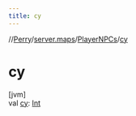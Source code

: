 ```yaml
---
title: cy
---
```

//[Perry](../../../index.html)/[server.maps](../index.html)/[PlayerNPCs](index.html)/[cy](cy.html)



# cy



[jvm]\
val [cy](cy.html): [Int](https://kotlinlang.org/api/latest/jvm/stdlib/kotlin/-int/index.html)




